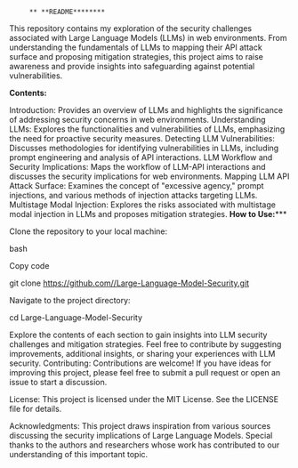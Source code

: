          ** **README********



This repository contains  my exploration of the security challenges associated with Large Language Models (LLMs) in web environments. From understanding the fundamentals of LLMs to mapping their API attack surface and proposing mitigation strategies, this project aims to raise awareness and provide insights into safeguarding against potential vulnerabilities.

**Contents:**

Introduction: Provides an overview of LLMs and highlights the significance of addressing security concerns in web environments.
Understanding LLMs: Explores the functionalities and vulnerabilities of LLMs, emphasizing the need for proactive security measures.
Detecting LLM Vulnerabilities: Discusses methodologies for identifying vulnerabilities in LLMs, including prompt engineering and analysis of API interactions.
LLM Workflow and Security Implications: Maps the workflow of LLM-API interactions and discusses the security implications for web environments.
Mapping LLM API Attack Surface: Examines the concept of "excessive agency," prompt injections, and various methods of injection attacks targeting LLMs.
Multistage Modal Injection: Explores the risks associated with multistage modal injection in LLMs and proposes mitigation strategies.
**How to Use:*****

Clone the repository to your local machine:

bash

Copy code

git clone https://github.com//Large-Language-Model-Security.git

Navigate to the project directory:

cd Large-Language-Model-Security

Explore the contents of each section to gain insights into LLM security challenges and mitigation strategies.
Feel free to contribute by suggesting improvements, additional insights, or sharing your experiences with LLM security.
Contributing:
Contributions are welcome! If you have ideas for improving this project, please feel free to submit a pull request or open an issue to start a discussion.

License:
This project is licensed under the MIT License. See the LICENSE file for details.

Acknowledgments:
This project draws inspiration from various sources discussing the security implications of Large Language Models. Special thanks to the authors and researchers whose work has contributed to our understanding of this important topic.
